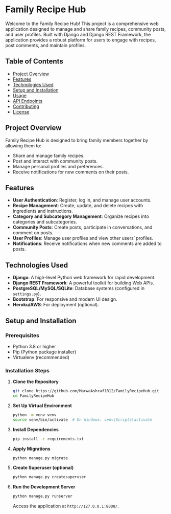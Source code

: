 # Family Recipe Hub

Welcome to the Family Recipe Hub! This project is a comprehensive web application designed to manage and share family recipes, community posts, and user profiles. Built with Django and Django REST Framework, the application provides a robust platform for users to engage with recipes, post comments, and maintain profiles.

## Table of Contents

- [Project Overview](#project-overview)
- [Features](#features)
- [Technologies Used](#technologies-used)
- [Setup and Installation](#setup-and-installation)
- [Usage](#usage)
- [API Endpoints](#api-endpoints)
- [Contributing](#contributing)
- [License](#license)

## Project Overview

Family Recipe Hub is designed to bring family members together by allowing them to:

- Share and manage family recipes.
- Post and interact with community posts.
- Manage personal profiles and preferences.
- Receive notifications for new comments on their posts.

## Features

- **User Authentication**: Register, log in, and manage user accounts.
- **Recipe Management**: Create, update, and delete recipes with ingredients and instructions.
- **Category and Subcategory Management**: Organize recipes into categories and subcategories.
- **Community Posts**: Create posts, participate in conversations, and comment on posts.
- **User Profiles**: Manage user profiles and view other users’ profiles.
- **Notifications**: Receive notifications when new comments are added to posts.

## Technologies Used

- **Django**: A high-level Python web framework for rapid development.
- **Django REST Framework**: A powerful toolkit for building Web APIs.
- **PostgreSQL/MySQL/SQLite**: Database systems (configured in `settings.py`).
- **Bootstrap**: For responsive and modern UI design.
- **Heroku/AWS**: For deployment (optional).

## Setup and Installation

### Prerequisites

- Python 3.8 or higher
- Pip (Python package installer)
- Virtualenv (recommended)

### Installation Steps

1. **Clone the Repository**

   ```bash
   git clone https://github.com/MarwaAshraf1812/FamilyRecipeHub.git
   cd FamilyRecipeHub
   ```

2. **Set Up Virtual Environment**

   ```bash
   python -m venv venv
   source venv/bin/activate  # On Windows: venv\Scripts\activate
   ```

3. **Install Dependencies**

   ```bash
   pip install -r requirements.txt
   ```

4. **Apply Migrations**

   ```bash
   python manage.py migrate
   ```

5. **Create Superuser (optional)**

   ```bash
   python manage.py createsuperuser
   ```

6. **Run the Development Server**

   ```bash
   python manage.py runserver
   ```

   Access the application at `http://127.0.0.1:8000/`.
